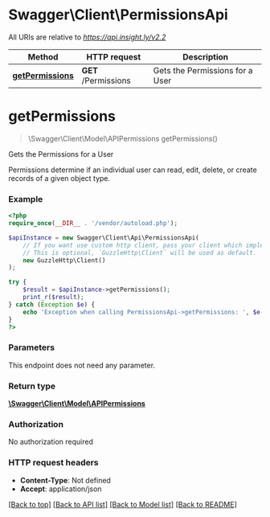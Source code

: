# Swagger\Client\PermissionsApi

All URIs are relative to *https://api.insight.ly/v2.2*

Method | HTTP request | Description
------------- | ------------- | -------------
[**getPermissions**](PermissionsApi.md#getPermissions) | **GET** /Permissions | Gets the Permissions for a User


# **getPermissions**
> \Swagger\Client\Model\APIPermissions getPermissions()

Gets the Permissions for a User

Permissions determine if an individual user can read, edit, delete, or create records of a given object type.

### Example
```php
<?php
require_once(__DIR__ . '/vendor/autoload.php');

$apiInstance = new Swagger\Client\Api\PermissionsApi(
    // If you want use custom http client, pass your client which implements `GuzzleHttp\ClientInterface`.
    // This is optional, `GuzzleHttp\Client` will be used as default.
    new GuzzleHttp\Client()
);

try {
    $result = $apiInstance->getPermissions();
    print_r($result);
} catch (Exception $e) {
    echo 'Exception when calling PermissionsApi->getPermissions: ', $e->getMessage(), PHP_EOL;
}
?>
```

### Parameters
This endpoint does not need any parameter.

### Return type

[**\Swagger\Client\Model\APIPermissions**](../Model/APIPermissions.md)

### Authorization

No authorization required

### HTTP request headers

 - **Content-Type**: Not defined
 - **Accept**: application/json

[[Back to top]](#) [[Back to API list]](../../README.md#documentation-for-api-endpoints) [[Back to Model list]](../../README.md#documentation-for-models) [[Back to README]](../../README.md)

